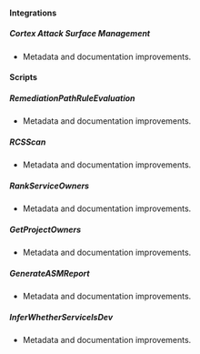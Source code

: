 
#### Integrations

##### Cortex Attack Surface Management

- Metadata and documentation improvements.

#### Scripts

##### RemediationPathRuleEvaluation

- Metadata and documentation improvements.
##### RCSScan

- Metadata and documentation improvements.
##### RankServiceOwners

- Metadata and documentation improvements.
##### GetProjectOwners

- Metadata and documentation improvements.
##### GenerateASMReport

- Metadata and documentation improvements.
##### InferWhetherServiceIsDev

- Metadata and documentation improvements.
